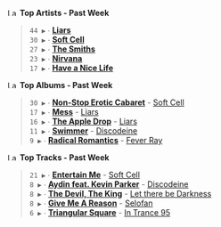 <!--START_LASTFM_ARTISTS:{"period": "7day", "rows": 5}-->
<a href="https://last.fm" target="_blank"><img src="https://user-images.githubusercontent.com/17434202/215290617-e793598d-d7c9-428f-9975-156db1ba89cc.svg" alt="Last.fm Logo" width="18" height="13"/></a> **Top Artists - Past Week**

> `44 ▶️` ∙ **[Liars](https://www.last.fm/music/Liars)**<br/>
> `30 ▶️` ∙ **[Soft Cell](https://www.last.fm/music/Soft+Cell)**<br/>
> `27 ▶️` ∙ **[The Smiths](https://www.last.fm/music/The+Smiths)**<br/>
> `23 ▶️` ∙ **[Nirvana](https://www.last.fm/music/Nirvana)**<br/>
> `17 ▶️` ∙ **[Have a Nice Life](https://www.last.fm/music/Have+a+Nice+Life)**<br/>
<!--END_LASTFM_ARTISTS-->

<!--START_LASTFM_ALBUMS:{"period": "7day", "rows": 5}-->
<a href="https://last.fm" target="_blank"><img src="https://user-images.githubusercontent.com/17434202/215290617-e793598d-d7c9-428f-9975-156db1ba89cc.svg" alt="Last.fm Logo" width="18" height="13"/></a> **Top Albums - Past Week**

> `30 ▶️` ∙ **[Non-Stop Erotic Cabaret](https://www.last.fm/music/Soft+Cell/Non-Stop+Erotic+Cabaret)** - [Soft Cell](https://www.last.fm/music/Soft+Cell)<br/>
> `17 ▶️` ∙ **[Mess](https://www.last.fm/music/Liars/Mess)** - [Liars](https://www.last.fm/music/Liars)<br/>
> `16 ▶️` ∙ **[The Apple Drop](https://www.last.fm/music/Liars/The+Apple+Drop)** - [Liars](https://www.last.fm/music/Liars)<br/>
> `11 ▶️` ∙ **[Swimmer](https://www.last.fm/music/Discodeine/Swimmer)** - [Discodeine](https://www.last.fm/music/Discodeine)<br/>
> `9 ▶️` ∙ **[Radical Romantics](https://www.last.fm/music/Fever+Ray/Radical+Romantics)** - [Fever Ray](https://www.last.fm/music/Fever+Ray)<br/>
<!--END_LASTFM_ALBUMS-->

<!--START_LASTFM_TRACKS:{"period": "7day", "rows": 5}-->
<a href="https://last.fm" target="_blank"><img src="https://user-images.githubusercontent.com/17434202/215290617-e793598d-d7c9-428f-9975-156db1ba89cc.svg" alt="Last.fm Logo" width="18" height="13"/></a> **Top Tracks - Past Week**

> `21 ▶️` ∙ **[Entertain Me](https://www.last.fm/music/Soft+Cell/_/Entertain+Me)** - [Soft Cell](https://www.last.fm/music/Soft+Cell)<br/>
> `8 ▶️` ∙ **[Aydin feat. Kevin Parker](https://www.last.fm/music/Discodeine/_/Aydin+feat.+Kevin+Parker)** - [Discodeine](https://www.last.fm/music/Discodeine)<br/>
> `8 ▶️` ∙ **[The Devil, The King](https://www.last.fm/music/Let+there+be+Darkness/_/The+Devil,+The+King)** - [Let there be Darkness](https://www.last.fm/music/Let+there+be+Darkness)<br/>
> `8 ▶️` ∙ **[Give Me A Reason](https://www.last.fm/music/Selofan/_/Give+Me+A+Reason)** - [Selofan](https://www.last.fm/music/Selofan)<br/>
> `6 ▶️` ∙ **[Triangular Square](https://www.last.fm/music/In+Trance+95/_/Triangular+Square)** - [In Trance 95](https://www.last.fm/music/In+Trance+95)<br/>
<!--END_LASTFM_TRACKS-->